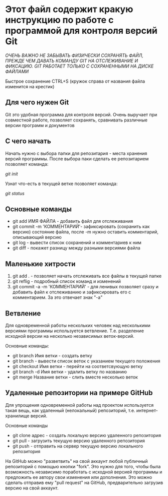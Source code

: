 # Этот файл содержит кракую инструкцию по работе с программой для контроля версий Git

*ОЧЕНЬ ВАЖНО НЕ ЗАБЫВАТЬ ФИЗИЧЕСКИ СОХРАНЯТЬ ФАЙЛ, ПРЕЖДЕ ЧЕМ ДАВАТЬ КОМАНДУ GIT НА ОТСЛЕЖИВАНИЕ И ФИКСАЦИЮ. GIT РАБОТАЕТ ТОЛЬКО С СОХРАНЕННЫМИ НА ДИСКЕ ФАЙЛАМИ* 

Быстрое сохранение CTRL+S (кружок справа от названия файла изменится на крестик)

## **Для чего нужен Git**

Git это удобная программа для контроля версий. Очень выручает при совместной работе, позволяет сохранять, сравнивать различные версии программ и документов

## **С чего начать**

Начать нужно с выбора папки для репозитария - места хранения версий программы. После выбора паки сделать ее репозитарием позволяет команда:

_git init_

Узнат что-есть в текущей ветке позволяет команда:

_git status_


## __Основные команды__
* git add ИМЯ ФАЙЛА - добавить файл для отслеживания
* git commit -m 'КОММЕНТАРИЙ'- зафиксировать (сохранить как версию) состояние файла, после -m нужно оставить комментарий, описывающий версию
* git log - вывести список сохранений и комментариев к ним
* git diff - покажет разницу между разными версиями файла
## **Маленькие хитрости**

1. git add . - позволяет начать отслеживать все файлы в текущей папке
2. git reflig - подробный список команд и изменений
3. git commit -a -m 'КОММЕНТАРИЙ' - для ленивых позволяет сразу и добавить файл к отслеживанию и зафиксировать его с комментарием. За это отвечает знак "-a"

## **Ветвление**

Для одновременной работы нескольких человек над несколькими версиями программы используется ветвление. Т.е. разделение исходной версии на несколько независимых веток-версий.

Основные команды:

* git branch Имя ветки - создать ветку
* git branch - вывести список веток с указанием текущего положения
* git checkout Имя ветки - перейти на соответсвующую ветку
* git branch -d Имя ветки - удалить ветку по названию
* git merge Название ветки - слить вместе несколько веток

## **Удаленные репозитории на примере GitHub**

Для упрощения одновременной работы над проектом используется такая вещь, как удаленный (нелокальный) репозиторий, т.е. интернет-хранилище версий.

Основные команды

* git clone адрес - создать локальую версию удаленного репозитория 
* git pull - загрузить текущую версию удаленного репозитория
* git push - отправить на сервер текущую версию локального репозитория

На GitHub можно "разветвить" на свой аккаунт любой публичный репозиторий с помощью кнопки "fork". Это нужно для того, чтобы была возможность независимо поработать с исходной версией программы и предложить ее автору свои изменения или дополнения. Это можно сделать отправив ему "pull request" на GitHub, предварительно загрузив версию на свой аккаунт.